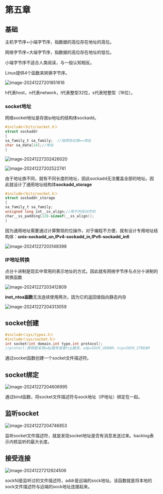 # 第五章

## 基础

主机字节序=小端字节序，指数据的高位存在地址的高位。

网络字节序=大端字节序，指数据的高位存在地址的低位。

小端字节序不适合人类阅读，与一般认知相反。

Linux提供4个函数来转换字节序。

![image-20241227201851616](/home/lzh/cs-note/Linux高性能服务器编程/assets/image-20241227201851616.png)

h代表host，n代表network，l代表整型32位，s代表短整型（16位）。

### socket地址

网络socket地址是存放ip地址的结构体sockadd。

```c
#include＜bits/socket.h＞
struct sockaddr
{
sa_family_t sa_family;	//指明协议族==地址
char sa_data[14];//地址
}
```

![image-20241227202426020](/home/lzh/cs-note/Linux高性能服务器编程/assets/image-20241227202426020.png)

![image-20241227202522741](/home/lzh/cs-note/Linux高性能服务器编程/assets/image-20241227202522741.png)

由于地址族不同，就有不同长度的地址，因此sockadd无法覆盖全部的地址。因此就设计了通用地址结构体**sockadd_storage**

```c
#include＜bits/socket.h＞
struct sockaddr_storage
{
sa_family_t sa_family;
unsigned long int__ss_align;//用于内存对齐的
char__ss_padding[128-sizeof(__ss_align)];
}
```

因为通用地址需要通过计算繁琐的位操作，对于编程不方便，就有设计专用地址结构体：**unix-sockadd_un,IPv4-sockadd_in,IPv6-sockadd_in6**

![image-20241227203148398](/home/lzh/cs-note/Linux高性能服务器编程/assets/image-20241227203148398.png)

### IP地址转换

点分十进制是现实中常用的表示地址的方式。因此就有网络字节序与点分十进制的转换函数

![image-20241227203412809](/home/lzh/cs-note/Linux高性能服务器编程/assets/image-20241227203412809.png)

**inet_ntoa函数**无法连续使用两次，因为它的返回值指向静态内存

![image-20241227204313059](/home/lzh/cs-note/Linux高性能服务器编程/assets/image-20241227204313059.png)

## socket创建

```c
#include＜sys/types.h＞
#include＜sys/socket.h＞
int socket(int domain,int type,int protocol);
//protocl:表明是采用udp服务或者tcp服务。udp=SOCK_UGRAM，tcp=SOCK_STREAM
```

通过socket函数创建一个socket文件描述符。

## socket绑定

![image-20241227204606995](/home/lzh/cs-note/Linux高性能服务器编程/assets/image-20241227204606995.png)

通过bind函数，将socket文件描述符与sock地址（IP地址）绑定在一起。

## 监听socket

![image-20241227204746853](/home/lzh/cs-note/Linux高性能服务器编程/assets/image-20241227204746853.png)

监听socket文件描述符，就是发现socket地址是否有消息发送过来。backlog表示内核监听的最大长度。

## 接受连接

![image-20241227212824506](/home/lzh/cs-note/Linux高性能服务器编程/assets/image-20241227212824506.png)

sockfd是监听过的文件描述符，addr是远端的sock地址。该函数就是将本地的sock文件描述符与远端的sock地址连接起来。
